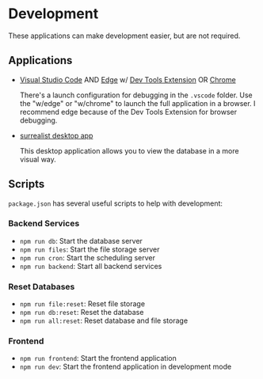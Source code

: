 # Development

These applications can make development easier, but are not required.

## Applications

- [Visual Studio Code](https://code.visualstudio.com) AND
  [Edge](https://microsoft.com/edge) w/ [Dev Tools Extension](https://marketplace.visualstudio.com/items?itemName=ms-edgedevtools.vscode-edge-devtools) OR [Chrome](https://google.com/chrome)

  There's a launch configuration for debugging in the `.vscode` folder.
  Use the "w/edge" or "w/chrome" to launch the full application in a browser.
  I recommend edge because of the Dev Tools Extension for browser debugging.

- [surrealist desktop app](https://surrealdb.com/surrealist)

  This desktop application allows you to view the database in a more visual way.

## Scripts

`package.json` has several useful scripts to help with development:

### Backend Services

- `npm run db`: Start the database server
- `npm run files`: Start the file storage server
- `npm run cron`: Start the scheduling server
- `npm run backend`: Start all backend services

### Reset Databases

- `npm run file:reset`: Reset file storage
- `npm run db:reset`: Reset the database
- `npm run all:reset`: Reset database and file storage

### Frontend

- `npm run frontend`: Start the frontend application
- `npm run dev`: Start the frontend application in development mode
